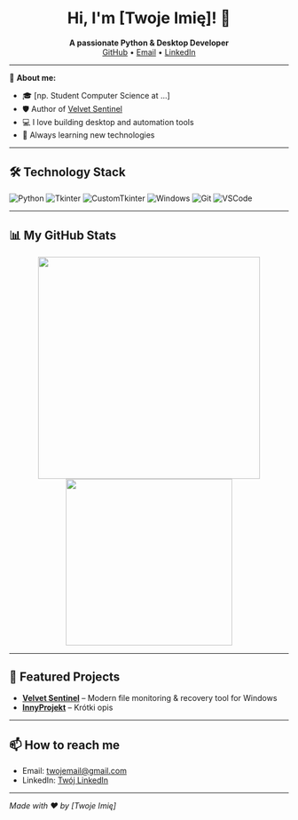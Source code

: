 <h1 align="center">Hi, I'm [Twoje Imię]! 👋</h1>
<p align="center">
  <b>A passionate Python & Desktop Developer</b><br>
  <a href="https://github.com/[TwójLogin]">GitHub</a> •
  <a href="mailto:twojemail@gmail.com">Email</a> •
  <a href="https://www.linkedin.com/in/[TwójLinkedIn]">LinkedIn</a>
</p>

---

🌱 **About me:**
- 🎓 [np. Student Computer Science at ...]
- 🛡️ Author of [Velvet Sentinel](https://github.com/[TwójLogin]/velvet)
- 💻 I love building desktop and automation tools
- 🚀 Always learning new technologies

---

## 🛠️ Technology Stack

![Python](https://img.shields.io/badge/-Python-3776AB?style=flat&logo=python&logoColor=white)
![Tkinter](https://img.shields.io/badge/-Tkinter-FFB300?style=flat)
![CustomTkinter](https://img.shields.io/badge/-CustomTkinter-00BFAE?style=flat)
![Windows](https://img.shields.io/badge/-Windows-0078D6?style=flat&logo=windows&logoColor=white)
![Git](https://img.shields.io/badge/-Git-F05032?style=flat&logo=git&logoColor=white)
![VSCode](https://img.shields.io/badge/-VSCode-007ACC?style=flat&logo=visual-studio-code&logoColor=white)

---

## 📊 My GitHub Stats

<p align="center">
  <img src="https://github-readme-stats.vercel.app/api?username=[exiv703]&show_icons=true&theme=radical" width="400"/>
  <img src="https://github-readme-stats.vercel.app/api/top-langs/?username=[exiv703]&layout=compact&theme=radical" width="300"/>
</p>

---

## 🚀 Featured Projects

- [**Velvet Sentinel**](https://github.com/[TwójLogin]/velvet) – Modern file monitoring & recovery tool for Windows
- [**InnyProjekt**](https://github.com/[TwójLogin]/inny-projekt) – Krótki opis

---

## 📫 How to reach me

- Email: [twojemail@gmail.com](mailto:twojemail@gmail.com)
- LinkedIn: [Twój LinkedIn](https://www.linkedin.com/in/[TwójLinkedIn])

---

*Made with ❤️ by [Twoje Imię]*

